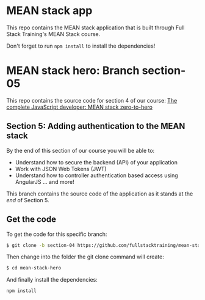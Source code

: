 # MEAN stack app

This repo contains the MEAN stack application that is built through  Full Stack Training's MEAN Stack course.

Don't forget to run `npm install` to install the dependencies!

# MEAN stack hero: Branch section-05

This repo contains the source code for section 4 of our course: [The complete JavaScript developer: MEAN stack zero-to-hero](http://www.fullstacktraining.com/courses/learn-the-mean-stack)

## Section 5: Adding authentication to the MEAN stack

By the end of this section of our course you will be able to:

* Understand how to secure the backend (API) of your application
* Work with JSON Web Tokens (JWT)
* Understand how to controller authentication based access using AngularJS
... and more!

This branch contains the source code of the application as it stands at the *end* of Section 5.

## Get the code

To get the code for this specific branch:

```bash
$ git clone -b section-04 https://github.com/fullstacktraining/mean-stack-hero.git
```

Then change into the folder the git clone command will create:

```bash
$ cd mean-stack-hero
```

And finally install the dependencies:

```bash
npm install
```
